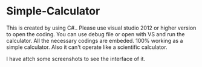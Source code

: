 # Simple-Calculator
This is created by using C#.. Please use visual studio 2012 or higher version to open the coding. You can use debug file or open with VS and run the calculator.
All the necessary codings are embeded. 100% working as a simple calculator. 
Also it can't operate like a scientific calculator.

I have attch some screenshots to see the interface of it.
